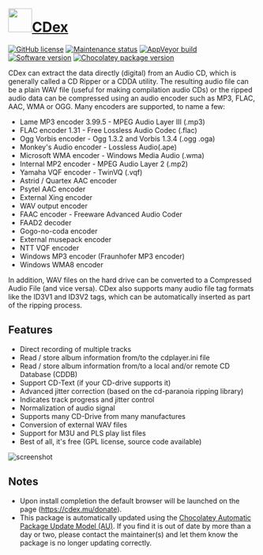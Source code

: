 # [<img src="https://cdn.jsdelivr.net/gh/dgalbraith/chocolatey-packages@da67221b3b1b40c66454b28186f8b87c17118440/icons/cdex.png" width="48" height="48" />CDex](https://chocolatey.org/packages/cdex)

[![GitHub license](https://img.shields.io/badge/License-GPLv3-blue.svg)](https://cdex.mu/license)
[![Maintenance status](https://img.shields.io/badge/maintained%3F-yes-green.svg)](https://gitHub.com/dgalbraith/chocolatey-packages/graphs/commit-activity)
[![AppVeyor build](https://img.shields.io/appveyor/ci/dgalbraith/chocolatey-packages)](https://ci.appveyor.com/project/dgalbraith/chocolatey-packages)
[![Software version](https://img.shields.io/badge/Source-2.24-blue.svg)](https://cdex.mu/sourcecode)
[![Chocolatey package version](https://img.shields.io/chocolatey/v/cdex?label=Chocolatey)](https://chocolatey.org/packages/cdex)

CDex can extract the data directly (digital) from an Audio CD, which is generally called a CD Ripper or a CDDA utility.
The resulting audio file can be a plain WAV file (useful for making compilation audio CDs) or the ripped audio data can
be compressed using an audio encoder such as MP3, FLAC, AAC, WMA or OGG. Many encoders are supported, to name a few:

* Lame MP3 encoder 3.99.5 - MPEG Audio Layer III (.mp3)
* FLAC encoder 1.31 - Free Lossless Audio Codec (.flac)
* Ogg Vorbis encoder - Ogg 1.3.2 and Vorbis 1.3.4 (.ogg .oga)
* Monkey's Audio encoder - Lossless Audio(.ape)
* Microsoft WMA encoder - Windows Media Audio (.wma)
* Internal MP2 encoder - MPEG Audio Layer 2 (.mp2)
* Yamaha VQF encoder - TwinVQ (.vqf)
* Astrid / Quartex AAC encoder
* Psytel AAC encoder
* External Xing encoder
* WAV output encoder
* FAAC encoder - Freeware Advanced Audio Coder
* FAAD2 decoder
* Gogo-no-coda encoder
* External musepack encoder
* NTT VQF encoder
* Windows MP3 encoder (Fraunhofer MP3 encoder)
* Windows WMA8 encoder

In addition, WAV files on the hard drive can be converted to a Compressed Audio File (and vice versa). CDex also
supports many audio file tag formats like the ID3V1 and ID3V2 tags, which can be automatically inserted as part of the
ripping process.

## Features

* Direct recording of multiple tracks
* Read / store album information from/to the cdplayer.ini file
* Read / store album information from/to a local and/or remote CD Database (CDDB)
* Support CD-Text (if your CD-drive supports it)
* Advanced jitter correction (based on the cd-paranoia ripping library)
* Indicates track progress and jitter control
* Normalization of audio signal
* Supports many CD-Drive from many manufactures
* Conversion of external WAV files
* Support for M3U and PLS play list files
* Best of all, it's free (GPL license, source code available)

![screenshot](https://cdn.jsdelivr.net/gh/dgalbraith/chocolatey-packages@7b070932f6ddbe9cedbcb39dffd3176252e744da/automatic/cdex/screenshot.png)

## Notes

* Upon install completion the default browser will be launched on the page (https://cdex.mu/donate).
* This package is automatically updated using the [Chocolatey Automatic Package Update Model (AU)](https://github.com/majkinetor/au/blob/master/README.md).
  If you find it is out of date by more than a day or two, please contact the maintainer(s) and let them know the package is no longer updating correctly.
